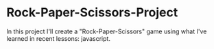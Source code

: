 # Rock-Paper-Scissors-Project

In this project I'll create a "Rock-Paper-Scissors" game using what I've learned in recent lessons: javascript.
